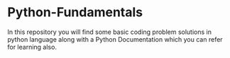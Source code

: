 # Python-Fundamentals
In this repository you will find some basic coding problem solutions in python language along with a Python Documentation which you can refer for learning also.
